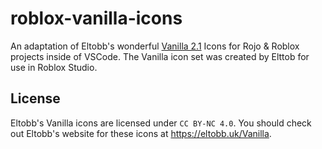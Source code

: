 # roblox-vanilla-icons

An adaptation of Eltobb's wonderful [Vanilla 2.1](https://eltobb.uk/Vanilla) Icons for Rojo & Roblox projects inside of VSCode. The Vanilla icon set was created by Elttob for use in Roblox Studio.

## License

Eltobb's Vanilla icons are licensed under `CC BY-NC 4.0`. You should check out Eltobb's website for these icons at https://eltobb.uk/Vanilla.
